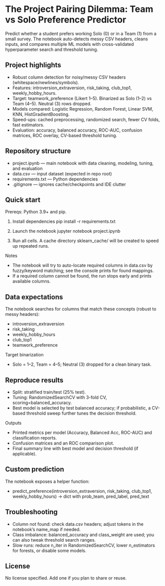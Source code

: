 # The Project Pairing Dilemma: Team vs Solo Preference Predictor

Predict whether a student prefers working Solo (0) or in a Team (1) from a small survey. The notebook auto-detects messy CSV headers, cleans inputs, and compares multiple ML models with cross-validated hyperparameter search and threshold tuning.

## Project highlights
- Robust column detection for noisy/messy CSV headers (whitespace/newlines/symbols).
- Features: introversion_extraversion, risk_taking, club_top1, weekly_hobby_hours.
- Target: teamwork_preference (Likert 1–5). Binarized as Solo (1–2) vs Team (4–5). Neutral (3) rows dropped.
- Models compared: Logistic Regression, Random Forest, Linear SVM, KNN, HistGradientBoosting.
- Speed-ups: cached preprocessing, randomized search, fewer CV folds, fast estimators.
- Evaluation: accuracy, balanced accuracy, ROC-AUC, confusion matrices, ROC overlay, CV-based threshold tuning.

## Repository structure
- project.ipynb — main notebook with data cleaning, modeling, tuning, and evaluation
- data.csv — input dataset (expected in repo root)
- requirements.txt — Python dependencies
- .gitignore — ignores cache/checkpoints and IDE clutter

## Quick start
Prereqs: Python 3.9+ and pip.

1) Install dependencies
   pip install -r requirements.txt

2) Launch the notebook
   jupyter notebook project.ipynb

3) Run all cells. A cache directory sklearn_cache/ will be created to speed up repeated runs.

Notes
- The notebook will try to auto-locate required columns in data.csv by fuzzy/keyword matching; see the console prints for found mappings.
- If a required column cannot be found, the run stops early and prints available columns.

## Data expectations
The notebook searches for columns that match these concepts (robust to messy headers):
- introversion_extraversion
- risk_taking
- weekly_hobby_hours
- club_top1
- teamwork_preference

Target binarization
- Solo = 1–2, Team = 4–5; Neutral (3) dropped for a clean binary task.

## Reproduce results
- Split: stratified train/test (25% test).
- Tuning: RandomizedSearchCV with 3-fold CV, scoring=balanced_accuracy.
- Best model is selected by test balanced accuracy; if probabilistic, a CV-based threshold sweep further tunes the decision threshold.

Outputs
- Printed metrics per model (Accuracy, Balanced Acc, ROC-AUC) and classification reports.
- Confusion matrices and an ROC comparison plot.
- Final summary line with best model and decision threshold (if applicable).

## Custom prediction
The notebook exposes a helper function:
- predict_preference(introversion_extraversion, risk_taking, club_top1, weekly_hobby_hours) -> dict with prob_team, pred_label, pred_text

## Troubleshooting
- Column not found: check data.csv headers; adjust tokens in the notebook’s name_map if needed.
- Class imbalance: balanced_accuracy and class_weight are used; you can also tweak threshold search ranges.
- Slow runs: reduce n_iter in RandomizedSearchCV, lower n_estimators for forests, or disable some models.

## License
No license specified. Add one if you plan to share or reuse.

